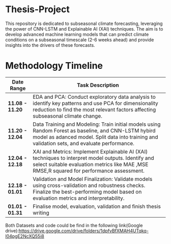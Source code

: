 # Thesis-Project
This repository is dedicated to subseasonal climate forecasting, leveraging the power of CNN-LSTM and Explainable AI (XAI) techniques. The aim is to develop advanced machine learning models that can predict climate conditions on a subseasonal timescale (2-6 weeks ahead) and provide insights into the drivers of these forecasts.


# Methodology Timeline

| **Date Range**   | **Task Description**                                                                                      |
|------------------|----------------------------------------------------------------------------------------------------------|
| **11.08 - 11.20** | EDA and PCA: Conduct exploratory data analysis to identify key patterns and use PCA for dimensionality reduction to find the most relevant factors affecting subseasonal climate change. |
| **11.20 - 12.04** | Data Training and Modeling: Train initial models using Random Forest as baseline, and CNN-LSTM hybird model as adanced model. Split data into training and validation sets, and evaluate performance. |
| **12.04 - 12.18** | XAI and Metrics: Implement Explainable AI (XAI) techniques to interpret model outputs. Identify and select suitable evaluation metrics like MAE ,MSE RMSE,R squared for performance assessment. |
| **12.18 - 01.01** | Validation and Model Finalization: Validate models using cross-validation and robustness checks. Finalize the best-performing model based on evaluation metrics and interpretability. |
| **01.01 - 01.31** | Finalise model, evaluation, validation and finish thesis writing             |


Both Datasets and code could be find in the following link(Google drive):https://drive.google.com/drive/folders/1dpfvBfXMAH4UTqkq-l04pgE2NcXQ55i8
